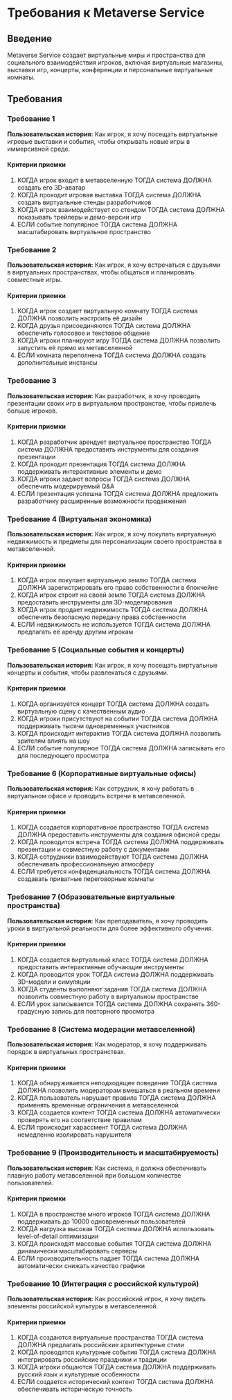 # Требования к Metaverse Service

## Введение

Metaverse Service создает виртуальные миры и пространства для социального взаимодействия игроков, включая виртуальные магазины, выставки игр, концерты, конференции и персональные виртуальные комнаты.

## Требования

### Требование 1

**Пользовательская история:** Как игрок, я хочу посещать виртуальные игровые выставки и события, чтобы открывать новые игры в иммерсивной среде.

#### Критерии приемки

1. КОГДА игрок входит в метавселенную ТОГДА система ДОЛЖНА создать его 3D-аватар
2. КОГДА проходит игровая выставка ТОГДА система ДОЛЖНА создать виртуальные стенды разработчиков
3. КОГДА игрок взаимодействует со стендом ТОГДА система ДОЛЖНА показывать трейлеры и демо-версии игр
4. ЕСЛИ событие популярное ТОГДА система ДОЛЖНА масштабировать виртуальное пространство

### Требование 2

**Пользовательская история:** Как игрок, я хочу встречаться с друзьями в виртуальных пространствах, чтобы общаться и планировать совместные игры.

#### Критерии приемки

1. КОГДА игрок создает виртуальную комнату ТОГДА система ДОЛЖНА позволить настроить её дизайн
2. КОГДА друзья присоединяются ТОГДА система ДОЛЖНА обеспечить голосовое и текстовое общение
3. КОГДА игроки планируют игру ТОГДА система ДОЛЖНА позволить запустить её прямо из метавселенной
4. ЕСЛИ комната переполнена ТОГДА система ДОЛЖНА создать дополнительные инстансы

### Требование 3

**Пользовательская история:** Как разработчик, я хочу проводить презентации своих игр в виртуальном пространстве, чтобы привлечь больше игроков.

#### Критерии приемки

1. КОГДА разработчик арендует виртуальное пространство ТОГДА система ДОЛЖНА предоставить инструменты для создания презентации
2. КОГДА проходит презентация ТОГДА система ДОЛЖНА поддерживать интерактивные элементы и демо
3. КОГДА игроки задают вопросы ТОГДА система ДОЛЖНА обеспечить модерируемый Q&A
4. ЕСЛИ презентация успешна ТОГДА система ДОЛЖНА предложить разработчику расширенные возможности продвижения

### Требование 4 (Виртуальная экономика)

**Пользовательская история:** Как игрок, я хочу покупать виртуальную недвижимость и предметы для персонализации своего пространства в метавселенной.

#### Критерии приемки

1. КОГДА игрок покупает виртуальную землю ТОГДА система ДОЛЖНА зарегистрировать его право собственности в блокчейне
2. КОГДА игрок строит на своей земле ТОГДА система ДОЛЖНА предоставить инструменты для 3D-моделирования
3. КОГДА игрок продает недвижимость ТОГДА система ДОЛЖНА обеспечить безопасную передачу права собственности
4. ЕСЛИ недвижимость не используется ТОГДА система ДОЛЖНА предлагать её аренду другим игрокам

### Требование 5 (Социальные события и концерты)

**Пользовательская история:** Как игрок, я хочу посещать виртуальные концерты и события, чтобы развлекаться с друзьями.

#### Критерии приемки

1. КОГДА организуется концерт ТОГДА система ДОЛЖНА создать виртуальную сцену с качественным аудио
2. КОГДА игроки присутствуют на событии ТОГДА система ДОЛЖНА поддерживать тысячи одновременных участников
3. КОГДА происходит интерактив ТОГДА система ДОЛЖНА позволить зрителям влиять на шоу
4. ЕСЛИ событие популярное ТОГДА система ДОЛЖНА записывать его для последующего просмотра

### Требование 6 (Корпоративные виртуальные офисы)

**Пользовательская история:** Как сотрудник, я хочу работать в виртуальном офисе и проводить встречи в метавселенной.

#### Критерии приемки

1. КОГДА создается корпоративное пространство ТОГДА система ДОЛЖНА предоставить инструменты для создания офисной среды
2. КОГДА проводится встреча ТОГДА система ДОЛЖНА поддерживать презентации и совместную работу с документами
3. КОГДА сотрудники взаимодействуют ТОГДА система ДОЛЖНА обеспечивать профессиональную атмосферу
4. ЕСЛИ требуется конфиденциальность ТОГДА система ДОЛЖНА создавать приватные переговорные комнаты

### Требование 7 (Образовательные виртуальные пространства)

**Пользовательская история:** Как преподаватель, я хочу проводить уроки в виртуальной реальности для более эффективного обучения.

#### Критерии приемки

1. КОГДА создается виртуальный класс ТОГДА система ДОЛЖНА предоставить интерактивные обучающие инструменты
2. КОГДА проводится урок ТОГДА система ДОЛЖНА поддерживать 3D-модели и симуляции
3. КОГДА студенты выполняют задания ТОГДА система ДОЛЖНА позволить совместную работу в виртуальном пространстве
4. ЕСЛИ урок записывается ТОГДА система ДОЛЖНА сохранять 360-градусную запись для повторного просмотра

### Требование 8 (Система модерации метавселенной)

**Пользовательская история:** Как модератор, я хочу поддерживать порядок в виртуальных пространствах.

#### Критерии приемки

1. КОГДА обнаруживается неподходящее поведение ТОГДА система ДОЛЖНА позволить модераторам вмешаться в реальном времени
2. КОГДА пользователь нарушает правила ТОГДА система ДОЛЖНА применять временные ограничения в метавселенной
3. КОГДА создается контент ТОГДА система ДОЛЖНА автоматически проверять его на соответствие правилам
4. ЕСЛИ происходит харассмент ТОГДА система ДОЛЖНА немедленно изолировать нарушителя

### Требование 9 (Производительность и масштабируемость)

**Пользовательская история:** Как система, я должна обеспечивать плавную работу метавселенной при большом количестве пользователей.

#### Критерии приемки

1. КОГДА в пространстве много игроков ТОГДА система ДОЛЖНА поддерживать до 10000 одновременных пользователей
2. КОГДА нагрузка высокая ТОГДА система ДОЛЖНА использовать level-of-detail оптимизации
3. КОГДА происходят массовые события ТОГДА система ДОЛЖНА динамически масштабировать серверы
4. ЕСЛИ производительность падает ТОГДА система ДОЛЖНА автоматически снижать качество графики

### Требование 10 (Интеграция с российской культурой)

**Пользовательская история:** Как российский игрок, я хочу видеть элементы российской культуры в метавселенной.

#### Критерии приемки

1. КОГДА создаются виртуальные пространства ТОГДА система ДОЛЖНА предлагать российские архитектурные стили
2. КОГДА проводятся культурные события ТОГДА система ДОЛЖНА интегрировать российские праздники и традиции
3. КОГДА игроки общаются ТОГДА система ДОЛЖНА поддерживать русский язык и культурные особенности
4. ЕСЛИ создается исторический контент ТОГДА система ДОЛЖНА обеспечивать историческую точность